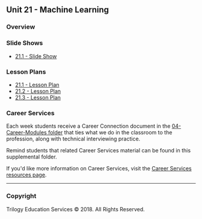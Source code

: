 ## Unit 21 - Machine Learning

### Overview

### Slide Shows

* [21.1 - Slide Show](https://drive.google.com/open?id=157zggSgnaPyNHjDFlpMScMG-IMxZRYMhy34oKDcyfd0)

### Lesson Plans

* [21.1 - Lesson Plan](1/LessonPlan.md)
* [21.2 - Lesson Plan](2/LessonPlan.md)
* [21.3 - Lesson Plan](3/LessonPlan.md)

### Career Services

Each week students receive a Career Connection document in the [04-Career-Modules folder](../../04-Career-Modules/) that ties what we do in the classroom to the profession, along with technical interviewing practice.

Remind students that related Career Services material can be found in this supplemental folder.

If you'd like more information on Career Services, visit the [Career Services resources page](http://bit.ly/DataVizCS).

- - -

### Copyright

Trilogy Education Services © 2018. All Rights Reserved.
